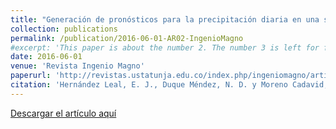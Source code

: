 ```yaml
---
title: "Generación de pronósticos para la precipitación diaria en una serie de tiempo de datos meteorológicos"
collection: publications
permalink: /publication/2016-06-01-AR02-IngenioMagno
#excerpt: 'This paper is about the number 2. The number 3 is left for future work.'
date: 2016-06-01
venue: 'Revista Ingenio Magno'
paperurl: 'http://revistas.ustatunja.edu.co/index.php/ingeniomagno/article/view/1172'
citation: 'Hernández Leal, E. J., Duque Méndez, N. D. y Moreno Cadavid, J. M. (2016). Generación de pronósticos para la precipitación diaria en una serie de tiempo de datos meteorológicos. Ingenio Magno, 7(1), 144-155.'
---
```



[Descargar el artículo aquí](http://revistas.ustatunja.edu.co/index.php/ingeniomagno/article/view/1172)
